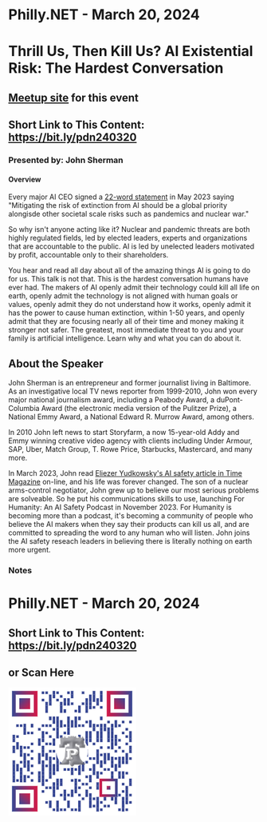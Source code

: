 # Philly.NET - March 20, 2024

# Thrill Us, Then Kill Us? AI Existential Risk: The Hardest Conversation

## [Meetup site](https://www.meetup.com/philly-net/events/298710679/) for this event

## Short Link to This Content: https://bit.ly/pdn240320

### Presented by: John Sherman

#### Overview
Every major AI CEO signed a [22-word statement](https://www.safe.ai/statement-on-ai-risk) in May 2023 saying "Mitigating the risk of extinction from AI should be a global priority alongisde other societal scale risks such as pandemics and nuclear war." 

So why isn't anyone acting like it? Nuclear and pandemic threats are both highly regulated fields, led by elected leaders, experts and organizations that are accountable to the public. AI is led by unelected leaders motivated by profit, accountable only to their shareholders. 

You hear and read all day about all of the amazing things AI is going to do for us. This talk is not that. This is the hardest conversation humans have ever had. The makers of AI openly admit their technology could kill all life on earth, openly admit the technology is not aligned with human goals or values, openly admit they do not understand how it works, openly admit it has the power to cause human extinction, within 1-50 years, and openly admit that they are focusing nearly all of their time and money making it stronger not safer. The greatest, most immediate threat to you and your family is artificial intelligence. Learn why and what you can do about it.

## About the Speaker

John Sherman is an entrepreneur and former journalist living in Baltimore. As an investigative local TV news reporter from 1999-2010, John won every major national journalism award, including a Peabody Award, a duPont-Columbia Award (the electronic media version of the Pulitzer Prize), a National Emmy Award, a National Edward R. Murrow Award, among others. 

In 2010 John left news to start Storyfarm, a now 15-year-old Addy and Emmy winning creative video agency with clients including Under Armour, SAP, Uber, Match Group, T. Rowe Price, Starbucks, Mastercard, and many more. 

In March 2023, John read [Eliezer Yudkowsky's AI safety article in Time Magazine](https://time.com/6266923/ai-eliezer-yudkowsky-open-letter-not-enough/) on-line, and his life was forever changed. The son of a nuclear arms-control negotiator, John grew up to believe our most serious problems are solveable. So he put his communications skills to use, launching For Humanity: An AI Safety Podcast in November 2023. For Humanity is becoming more than a podcast, it's becoming a community of people who believe the AI makers when they say their products can kill us all, and are committed to spreading the word to any human who will listen. John joins the AI safety reseach leaders in believing there is literally nothing on earth more urgent.

### Notes

# Philly.NET - March 20, 2024

## Short Link to This Content: https://bit.ly/pdn240320

## or Scan Here
<img src="images/pdn240320.png" alt="QR Code for direct link to this page" width="256"/>
